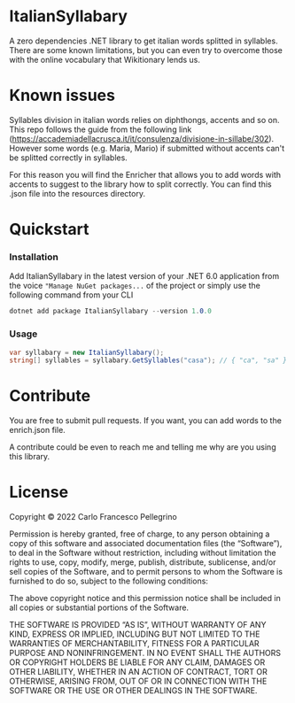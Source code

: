 # ItalianSyllabary
A zero dependencies .NET library to get italian words splitted in syllables. There are some known limitations, but you can even try to overcome those with the online vocabulary that Wikitionary lends us.

# Known issues
Syllables division in italian words relies on diphthongs, accents and so on.
This repo follows the guide from the following link (https://accademiadellacrusca.it/it/consulenza/divisione-in-sillabe/302).
However some words (e.g. Maria, Mario) if submitted without accents can't be splitted correctly in syllables.

For this reason you will find the Enricher that allows you to add words with accents to suggest to the library how to split correctly.
You can find this .json file into the resources directory.

# Quickstart

### Installation
Add ItalianSyllabary in the latest version of your .NET 6.0 application from the voice `"Manage NuGet packages...` of the project or simply use the following command from your CLI
```csharp
dotnet add package ItalianSyllabary --version 1.0.0
```
### Usage
```csharp
var syllabary = new ItalianSyllabary();
string[] syllables = syllabary.GetSyllables("casa"); // { "ca", "sa" }
```

# Contribute
You are free to submit pull requests. If you want, you can add words to the enrich.json file. 

A contribute could be even to reach me and telling me why are you using this library.


# License
Copyright © 2022 Carlo Francesco Pellegrino

Permission is hereby granted, free of charge, to any person obtaining a copy of this software and associated documentation files (the “Software”), to deal in the Software without restriction, including without limitation the rights to use, copy, modify, merge, publish, distribute, sublicense, and/or sell copies of the Software, and to permit persons to whom the Software is furnished to do so, subject to the following conditions:

The above copyright notice and this permission notice shall be included in all copies or substantial portions of the Software.

THE SOFTWARE IS PROVIDED “AS IS”, WITHOUT WARRANTY OF ANY KIND, EXPRESS OR IMPLIED, INCLUDING BUT NOT LIMITED TO THE WARRANTIES OF MERCHANTABILITY, FITNESS FOR A PARTICULAR PURPOSE AND NONINFRINGEMENT. IN NO EVENT SHALL THE AUTHORS OR COPYRIGHT HOLDERS BE LIABLE FOR ANY CLAIM, DAMAGES OR OTHER LIABILITY, WHETHER IN AN ACTION OF CONTRACT, TORT OR OTHERWISE, ARISING FROM, OUT OF OR IN CONNECTION WITH THE SOFTWARE OR THE USE OR OTHER DEALINGS IN THE SOFTWARE.
